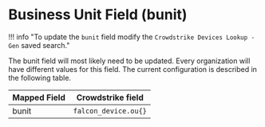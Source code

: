# Business Unit Field (bunit)

!!! info "To update the `bunit` field modify the `Crowdstrike Devices Lookup - Gen` saved search."

The bunit field will most likely need to be updated. Every organization will have different values for this field. The current configuration is described in the following table.

Mapped Field | Crowdstrike field
------------ | -----------------
bunit | `falcon_device.ou{}`
